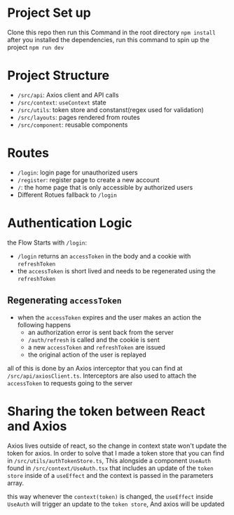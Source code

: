 # Project Set up
Clone this repo then run this Command in the root directory
```npm install```
after you installed the dependencies, run this command to spin up the project
```npm run dev```

# Project Structure
  - `/src/api`: Axios client and API calls
  - `/src/context`: `useContext` state
  - `/src/utils`: token store and constanst(regex used for validation)
  - `/src/layouts`: pages rendered from routes
  - `/src/component`: reusable components

# Routes
- `/login`: login page for unauthorized users
- `/register`: register page to create a new account
- `/`: the home page that is only accessible by authorized users
- Different Rotues fallback to `/login`

# Authentication Logic
the Flow Starts with `/login`:
- `/login` returns an `accessToken` in the body and a cookie with `refreshToken`
- the `accessToken` is short lived and needs to be regenerated using the `refreshToken`

## Regenerating `accessToken`
- when the `accessToken` expires and the user makes an action the following happens
  - an authorization error is sent back from the server
  - `/auth/refresh` is called and the cookie is sent
  - a new `accessToken` and `refreshToken` are issued
  - the original action of the user is replayed

all of this is done by an Axios interceptor that you can find at `/src/api/axiosClient.ts`.
Interceptors are also used to attach the `accessToken` to requests going to the server


# Sharing the token between React and Axios
Axios lives outside of react, so the change in context state won't update the token for axios.
In order to solve that I made a token store that you can find in `/src/utils/authTokenStore.ts`,
This alongside a component `UseAuth` found in `/src/context/UseAuth.tsx` that includes an update of the `token store` inside of a `useEffect` and the context is passed in the parameters array.

this way whenever the `context(token)` is changed, the `useEffect` inside `UseAuth` will trigger an update to the `token store`,
And axios will be updated

